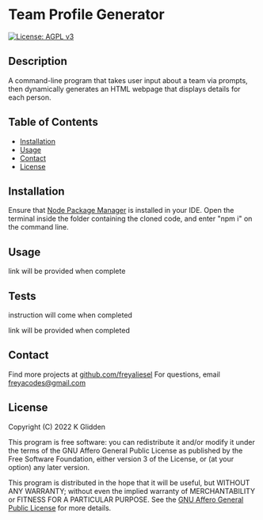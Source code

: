 # Team Profile Generator

[![License: AGPL v3](https://img.shields.io/badge/License-AGPL_v3-blue.svg)](https://www.gnu.org/licenses/agpl-3.0)

## Description

A command-line program that takes user input about a team via prompts, then dynamically generates an HTML webpage that displays details for each person.

## Table of Contents

- [Installation](#installation)
- [Usage](#usage)
- [Contact](#contact)
- [License](#license)

## Installation

Ensure that [Node Package Manager](https://www.npmjs.com/) is installed in your IDE. Open the terminal inside the folder containing the cloned code, and enter "npm i" on the command line.

## Usage

link will be provided when complete

## Tests

instruction will come when completed

link will be provided when completed

## Contact

Find more projects at [github.com/freyaliesel](https://github.com/freyaliesel)
For questions, email [freyacodes@gmail.com](mailto:freyacodes@gmail.com)

## License

Copyright (C) 2022 K Glidden

This program is free software: you can redistribute it and/or modify it under the terms of the GNU Affero General Public License as published by the Free Software Foundation, either version 3 of the License, or (at your option) any later version.

This program is distributed in the hope that it will be useful, but WITHOUT ANY WARRANTY; without even the implied warranty of MERCHANTABILITY or FITNESS FOR A PARTICULAR PURPOSE.  See the [GNU Affero General Public License](https://www.gnu.org/licenses/agpl-3.0) for more details.
